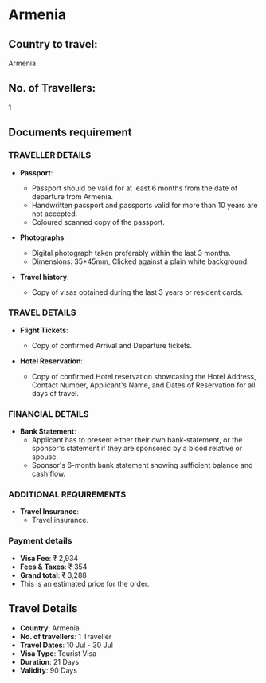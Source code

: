 # Armenia

## Country to travel:
Armenia

## No. of Travellers:
1

## Documents requirement

### TRAVELLER DETAILS

- **Passport**:
  - Passport should be valid for at least 6 months from the date of departure from Armenia.
  - Handwritten passport and passports valid for more than 10 years are not accepted.
  - Coloured scanned copy of the passport.

- **Photographs**:
  - Digital photograph taken preferably within the last 3 months.
  - Dimensions: 35*45mm, Clicked against a plain white background.

- **Travel history**:
  - Copy of visas obtained during the last 3 years or resident cards.

### TRAVEL DETAILS

- **Flight Tickets**:
  - Copy of confirmed Arrival and Departure tickets.

- **Hotel Reservation**:
  - Copy of confirmed Hotel reservation showcasing the Hotel Address, Contact Number, Applicant's Name, and Dates of Reservation for all days of travel.

### FINANCIAL DETAILS

- **Bank Statement**:
  - Applicant has to present either their own bank-statement, or the sponsor's statement if they are sponsored by a blood relative or spouse.
  - Sponsor's 6-month bank statement showing sufficient balance and cash flow.

### ADDITIONAL REQUIREMENTS

- **Travel Insurance**:
  - Travel insurance.

### Payment details

- **Visa Fee**: ₹ 2,934
- **Fees & Taxes**: ₹ 354
- **Grand total**: ₹ 3,288
- This is an estimated price for the order.

## Travel Details

- **Country**: Armenia
- **No. of travellers**: 1 Traveller
- **Travel Dates**: 10 Jul - 30 Jul
- **Visa Type**: Tourist Visa
- **Duration**: 21 Days
- **Validity**: 90 Days
